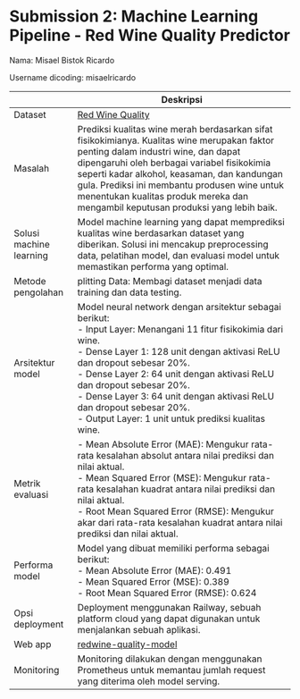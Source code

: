 # Submission 2: Machine Learning Pipeline - Red Wine Quality Predictor
Nama: Misael Bistok Ricardo

Username dicoding: misaelricardo

| | Deskripsi |
| ----------- | ----------- |
| Dataset | [Red Wine Quality](https://www.kaggle.com/datasets/uciml/red-wine-quality-cortez-et-al-2009) |
| Masalah | Prediksi kualitas wine merah berdasarkan sifat fisikokimianya. Kualitas wine merupakan faktor penting dalam industri wine, dan dapat dipengaruhi oleh berbagai variabel fisikokimia seperti kadar alkohol, keasaman, dan kandungan gula. Prediksi ini membantu produsen wine untuk menentukan kualitas produk mereka dan mengambil keputusan produksi yang lebih baik. |
| Solusi machine learning | Model machine learning yang dapat memprediksi kualitas wine berdasarkan dataset yang diberikan. Solusi ini mencakup preprocessing data, pelatihan model, dan evaluasi model untuk memastikan performa yang optimal. |
| Metode pengolahan |plitting Data: Membagi dataset menjadi data training dan data testing. |
| Arsitektur model |Model neural network dengan arsitektur sebagai berikut: <br> - Input Layer: Menangani 11 fitur fisikokimia dari wine. <br> - Dense Layer 1: 128 unit dengan aktivasi ReLU dan dropout sebesar 20%. <br> - Dense Layer 2: 64 unit dengan aktivasi ReLU dan dropout sebesar 20%. <br> - Dense Layer 3: 64 unit dengan aktivasi ReLU dan dropout sebesar 20%. <br> - Output Layer: 1 unit untuk prediksi kualitas wine. |
| Metrik evaluasi | - Mean Absolute Error (MAE): Mengukur rata-rata kesalahan absolut antara nilai prediksi dan nilai aktual. <br> - Mean Squared Error (MSE): Mengukur rata-rata kesalahan kuadrat antara nilai prediksi dan nilai aktual. <br> - Root Mean Squared Error (RMSE): Mengukur akar dari rata-rata kesalahan kuadrat antara nilai prediksi dan nilai aktual. |
| Performa model |Model yang dibuat memiliki performa sebagai berikut: <br> - Mean Absolute Error (MAE): 0.491 <br> - Mean Squared Error (MSE): 0.389 <br> - Root Mean Squared Error (RMSE): 0.624 |
| Opsi deployment | Deployment menggunakan Railway, sebuah platform cloud yang dapat digunakan untuk menjalankan sebuah aplikasi. |
| Web app | [redwine-quality-model](https://tfx-dicoding-2-misael-production.up.railway.app/v1/models/redwine-quality-model/metadata)|
| Monitoring | Monitoring dilakukan dengan menggunakan Prometheus untuk memantau jumlah request yang diterima oleh model serving. |
